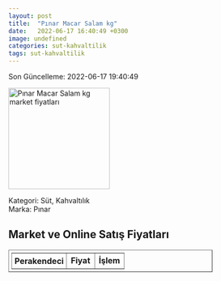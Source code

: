 ```yaml
---
layout: post
title:  "Pınar Macar Salam kg"
date:   2022-06-17 16:40:49 +0300
image: undefined
categories: sut-kahvaltilik
tags: sut-kahvaltilik
---
```


Son Güncelleme: 2022-06-17 19:40:49

<img src="undefined" width="200" alt="Pınar Macar Salam kg market fiyatları" />

Kategori: Süt, Kahvaltılık
<br />
Marka: Pınar

<h2>Market ve Online Satış Fiyatları</h2>

<table border="1" style="padding: 5px;width:80%;">
  <tr>
    <td style="padding: 5px;"><strong>Perakendeci</strong></td>
    <td><strong>Fiyat</strong></td>
    <td><strong>İşlem</strong></td>
  </tr>
  
</table>
